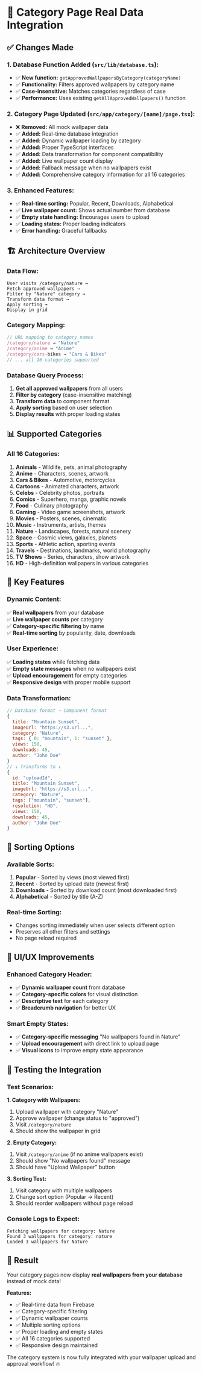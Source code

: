# 📂 Category Page Real Data Integration

## ✅ **Changes Made**

### **1. Database Function Added (`src/lib/database.ts`):**
- ✅ **New function:** `getApprovedWallpapersByCategory(categoryName)`
- ✅ **Functionality:** Filters approved wallpapers by category name
- ✅ **Case-insensitive:** Matches categories regardless of case
- ✅ **Performance:** Uses existing `getAllApprovedWallpapers()` function

### **2. Category Page Updated (`src/app/category/[name]/page.tsx`):**
- ❌ **Removed:** All mock wallpaper data
- ✅ **Added:** Real-time database integration
- ✅ **Added:** Dynamic wallpaper loading by category
- ✅ **Added:** Proper TypeScript interfaces
- ✅ **Added:** Data transformation for component compatibility
- ✅ **Added:** Live wallpaper count display
- ✅ **Added:** Fallback message when no wallpapers exist
- ✅ **Added:** Comprehensive category information for all 16 categories

### **3. Enhanced Features:**
- ✅ **Real-time sorting:** Popular, Recent, Downloads, Alphabetical
- ✅ **Live wallpaper count:** Shows actual number from database
- ✅ **Empty state handling:** Encourages users to upload
- ✅ **Loading states:** Proper loading indicators
- ✅ **Error handling:** Graceful fallbacks

## 🏗️ **Architecture Overview**

### **Data Flow:**
```
User visits /category/nature → 
Fetch approved wallpapers → 
Filter by "Nature" category → 
Transform data format → 
Apply sorting → 
Display in grid
```

### **Category Mapping:**
```javascript
// URL mapping to category names
/category/nature → "Nature"
/category/anime → "Anime"
/category/cars-bikes → "Cars & Bikes"
// ... all 16 categories supported
```

### **Database Query Process:**
1. **Get all approved wallpapers** from all users
2. **Filter by category** (case-insensitive matching)
3. **Transform data** to component format
4. **Apply sorting** based on user selection
5. **Display results** with proper loading states

## 📊 **Supported Categories**

### **All 16 Categories:**
1. **Animals** - Wildlife, pets, animal photography
2. **Anime** - Characters, scenes, artwork
3. **Cars & Bikes** - Automotive, motorcycles
4. **Cartoons** - Animated characters, artwork
5. **Celebs** - Celebrity photos, portraits
6. **Comics** - Superhero, manga, graphic novels
7. **Food** - Culinary photography
8. **Gaming** - Video game screenshots, artwork
9. **Movies** - Posters, scenes, cinematic
10. **Music** - Instruments, artists, themes
11. **Nature** - Landscapes, forests, natural scenery
12. **Space** - Cosmic views, galaxies, planets
13. **Sports** - Athletic action, sporting events
14. **Travels** - Destinations, landmarks, world photography
15. **TV Shows** - Series, characters, show artwork
16. **HD** - High-definition wallpapers in various categories

## 🎯 **Key Features**

### **Dynamic Content:**
✅ **Real wallpapers** from your database  
✅ **Live wallpaper counts** per category  
✅ **Category-specific filtering** by name  
✅ **Real-time sorting** by popularity, date, downloads  

### **User Experience:**
✅ **Loading states** while fetching data  
✅ **Empty state messages** when no wallpapers exist  
✅ **Upload encouragement** for empty categories  
✅ **Responsive design** with proper mobile support  

### **Data Transformation:**
```javascript
// Database format → Component format
{
  title: "Mountain Sunset",
  imageUrl: "https://s3.url...",
  category: "Nature",
  tags: { 0: "mountain", 1: "sunset" },
  views: 150,
  downloads: 45,
  author: "John Doe"
}
// ↓ Transforms to ↓
{
  id: "uploadId",
  title: "Mountain Sunset", 
  imageUrl: "https://s3.url...",
  category: "Nature",
  tags: ["mountain", "sunset"],
  resolution: "HD",
  views: 150,
  downloads: 45,
  author: "John Doe"
}
```

## 🔧 **Sorting Options**

### **Available Sorts:**
1. **Popular** - Sorted by views (most viewed first)
2. **Recent** - Sorted by upload date (newest first) 
3. **Downloads** - Sorted by download count (most downloaded first)
4. **Alphabetical** - Sorted by title (A-Z)

### **Real-time Sorting:**
- Changes sorting immediately when user selects different option
- Preserves all other filters and settings
- No page reload required

## 🎨 **UI/UX Improvements**

### **Enhanced Category Header:**
- ✅ **Dynamic wallpaper count** from database
- ✅ **Category-specific colors** for visual distinction
- ✅ **Descriptive text** for each category
- ✅ **Breadcrumb navigation** for better UX

### **Smart Empty States:**
- ✅ **Category-specific messaging** "No wallpapers found in Nature"
- ✅ **Upload encouragement** with direct link to upload page
- ✅ **Visual icons** to improve empty state appearance

## 🚀 **Testing the Integration**

### **Test Scenarios:**

**1. Category with Wallpapers:**
1. Upload wallpaper with category "Nature"
2. Approve wallpaper (change status to "approved")
3. Visit `/category/nature`
4. Should show the wallpaper in grid

**2. Empty Category:**
1. Visit `/category/anime` (if no anime wallpapers exist)
2. Should show "No wallpapers found" message
3. Should have "Upload Wallpaper" button

**3. Sorting Test:**
1. Visit category with multiple wallpapers
2. Change sort option (Popular → Recent)
3. Should reorder wallpapers without page reload

### **Console Logs to Expect:**
```
Fetching wallpapers for category: Nature
Found 3 wallpapers for category: nature
Loaded 3 wallpapers for Nature
```

## 🎉 **Result**

Your category pages now display **real wallpapers from your database** instead of mock data!

**Features:**
- ✅ Real-time data from Firebase
- ✅ Category-specific filtering
- ✅ Dynamic wallpaper counts
- ✅ Multiple sorting options
- ✅ Proper loading and empty states
- ✅ All 16 categories supported
- ✅ Responsive design maintained

The category system is now fully integrated with your wallpaper upload and approval workflow! 🔥
